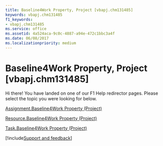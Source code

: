 ```yaml
---
title: Baseline4Work Property, Project [vbapj.chm131485]
keywords: vbapj.chm131485
f1_keywords:
- vbapj.chm131485
ms.service: office
ms.assetid: 4a524aca-9c0c-4887-a94e-472c1bbc3a4f
ms.date: 06/08/2017
ms.localizationpriority: medium
---
```



# Baseline4Work Property, Project [vbapj.chm131485]

Hi there! You have landed on one of our F1 Help redirector pages. Please select the topic you were looking for below.

[Assignment.Baseline4Work Property (Project)](https://msdn.microsoft.com/library/d1d075e6-c248-1b7c-470c-95ae2241def7%28Office.15%29.aspx)

[Resource.Baseline4Work Property (Project)](https://msdn.microsoft.com/library/43a6eac6-59da-771e-063b-63d3016faf79%28Office.15%29.aspx)

[Task.Baseline4Work Property (Project)](https://msdn.microsoft.com/library/e988be46-0d46-c06e-6ae1-2d00ae430075%28Office.15%29.aspx)

[!include[Support and feedback](~/includes/feedback-boilerplate.md)]